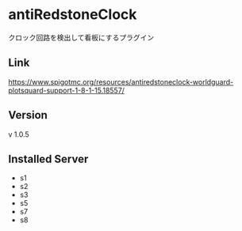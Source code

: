 # antiRedstoneClock
クロック回路を検出して看板にするプラグイン

## Link
https://www.spigotmc.org/resources/antiredstoneclock-worldguard-plotsquard-support-1-8-1-15.18557/

## Version
v 1.0.5

## Installed Server
- s1
- s2
- s3
- s5
- s7
- s8
